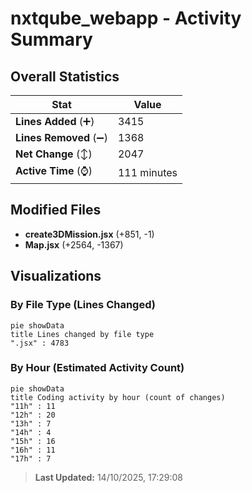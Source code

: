 # nxtqube_webapp - Activity Summary 

## Overall Statistics

| Stat                   | Value                                                             |
| ---------------------- | ----------------------------------------------------------------- |
| **Lines Added** (➕)   | 3415                                          |
| **Lines Removed** (➖) | 1368                                        |
| **Net Change** (↕)    | 2047                |
| **Active Time** (⌚)   | 111 minutes |


## Modified Files
- **create3DMission.jsx** (+851, -1)
- **Map.jsx** (+2564, -1367)

## Visualizations

### By File Type (Lines Changed)

```mermaid
pie showData
title Lines changed by file type
".jsx" : 4783
```

### By Hour (Estimated Activity Count)

```mermaid
pie showData
title Coding activity by hour (count of changes)
"11h" : 11
"12h" : 20
"13h" : 7
"14h" : 4
"15h" : 16
"16h" : 11
"17h" : 7
```


> **Last Updated:** 14/10/2025, 17:29:08